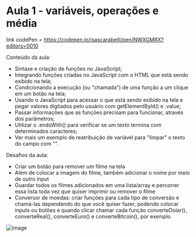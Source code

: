 # Aula 1 - variáveis, operações e média

link codePen = https://codepen.io/isascarabelli/pen/NWXGMRX?editors=0010

Conteúdo da aula:

* Sintaxe e criação de funções no JavaScript;
* Integrando funções criadas no JavaScript com o HTML que está sendo exibido na tela;
* Condicionando a execução (ou "chamada") de uma função a um clique em um botão na tela;
* Usando o JavaScript para acessar o que está sendo exibido na tela e pegar valores digitados pelo usuário com getElementById() e .value;
* Passar informações que as funções precisam para funcionar, através dos parâmetros;
* Utilizar o .endsWith() para verificar se um texto termina com determinados caracteres;
* Ver mais um exemplo de reatribuição de variável para "limpar" o texto do campo com "".


Desafios da aula:

* Criar um botão para remover um filme na tela
* Além de colocar a imagem do filme, também adicionar o nome por meio de outro input
* Guardar todos os filmes adicionados em uma lista/array e percorrer essa lista toda vez que quiser imprimir ou remover o filme
* Conversor de moedas: criar funções para cada tipo de conversão e chamá-las dependendo do que você quiser fazer, podendo colocar 
inputs ou botões e quando clicar chamar cada função converteDolar(), converteReal(), converteEuro() e converteBitcoin(), por exemplo


![image](https://user-images.githubusercontent.com/73960096/158686400-4de73f59-ba3d-441d-b35e-915bc5f9ff03.png)
